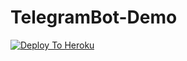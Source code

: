 # TelegramBot-Demo
[![Deploy To Heroku](https://www.herokucdn.com/deploy/button.svg)](https://heroku.com/deploy?template=https://github.com/Hellboy-Aaryan/InstagramXBot/)
